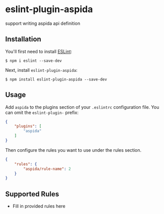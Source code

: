 # eslint-plugin-aspida

support writing aspida api definition

## Installation

You'll first need to install [ESLint](http://eslint.org):

```
$ npm i eslint --save-dev
```

Next, install `eslint-plugin-aspida`:

```
$ npm install eslint-plugin-aspida --save-dev
```


## Usage

Add `aspida` to the plugins section of your `.eslintrc` configuration file. You can omit the `eslint-plugin-` prefix:

```json
{
    "plugins": [
        "aspida"
    ]
}
```


Then configure the rules you want to use under the rules section.

```json
{
    "rules": {
        "aspida/rule-name": 2
    }
}
```

## Supported Rules

* Fill in provided rules here





